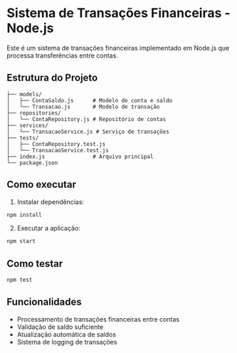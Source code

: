 
# Sistema de Transações Financeiras - Node.js

Este é um sistema de transações financeiras implementado em Node.js que processa transferências entre contas.

## Estrutura do Projeto

```
├── models/
│   ├── ContaSaldo.js      # Modelo de conta e saldo
│   └── Transacao.js       # Modelo de transação
├── repositories/
│   └── ContaRepository.js # Repositório de contas
├── services/
│   └── TransacaoService.js # Serviço de transações
├── tests/
│   ├── ContaRepository.test.js
│   └── TransacaoService.test.js
├── index.js               # Arquivo principal
└── package.json
```

## Como executar

1. Instalar dependências:
```bash
npm install
```

2. Executar a aplicação:
```bash
npm start
```

## Como testar

```bash
npm test
```

## Funcionalidades

- Processamento de transações financeiras entre contas
- Validação de saldo suficiente
- Atualização automática de saldos
- Sistema de logging de transações
